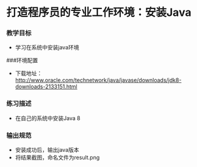 # 打造程序员的专业工作环境：安装Java
### 教学目标
- 学习在系统中安装java环境

###环境配置
- 下载地址：http://www.oracle.com/technetwork/java/javase/downloads/jdk8-downloads-2133151.html

### 练习描述

- 在自己的系统中安装Java 8

### 输出规范
- 安装成功后，输出java版本
- 将结果截图，命名文件为result.png
